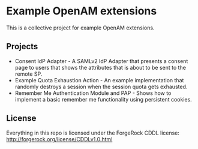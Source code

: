 # Example OpenAM extensions

This is a collective project for example OpenAM extensions.

## Projects

* Consent IdP Adapter - A SAMLv2 IdP Adapter that presents a consent page to users that shows the attributes that is about to be sent to the remote SP.
* Example Quota Exhaustion Action - An example implementation that randomly destroys a session when the session quota gets exhausted.
* Remember Me Authentication Module and PAP - Shows how to implement a basic remember me functionality using persistent cookies.

## License

Everything in this repo is licensed under the ForgeRock CDDL license: http://forgerock.org/license/CDDLv1.0.html
